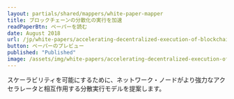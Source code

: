 ```yaml
---
layout: partials/shared/mappers/white-paper-mapper
title: ブロックチェーンの分散化の実行を加速
readPaperBtn: ペーパーを読む
date: August 2018
url: /jp/white-papers/accelerating-decentralized-execution-of-blockchain
button: ペーパーのプレビュー
published: "Published"
image: /assets/img/white-papers/accelerating-decentralized-execution-of-blockchain.png
---
```


スケーラビリティを可能にするために、ネットワーク・ノードがより強力なアクセラレータと相互作用する分散実行モデルを提案します。
